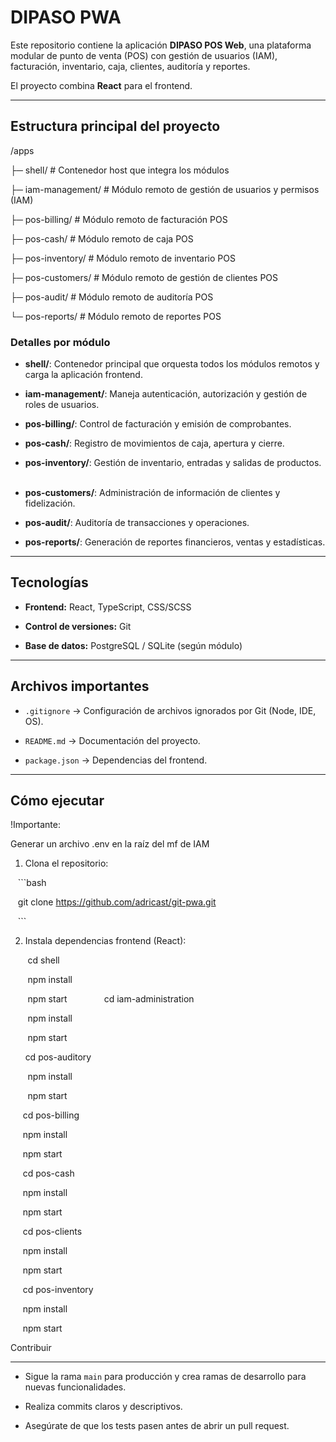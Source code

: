 # DIPASO PWA



Este repositorio contiene la aplicación **DIPASO POS Web**, una plataforma modular de punto de venta (POS) con gestión de usuarios (IAM), facturación, inventario, caja, clientes, auditoría y reportes.  

El proyecto combina **React** para el frontend.



---



## Estructura principal del proyecto



/apps  

├─ shell/ # Contenedor host que integra los módulos  

├─ iam-management/ # Módulo remoto de gestión de usuarios y permisos (IAM)  

├─ pos-billing/ # Módulo remoto de facturación POS  

├─ pos-cash/ # Módulo remoto de caja POS  

├─ pos-inventory/ # Módulo remoto de inventario POS  

├─ pos-customers/ # Módulo remoto de gestión de clientes POS  

├─ pos-audit/ # Módulo remoto de auditoría POS  

└─ pos-reports/ # Módulo remoto de reportes POS



### Detalles por módulo



- **shell/**: Contenedor principal que orquesta todos los módulos remotos y carga la aplicación frontend.  

- **iam-management/**: Maneja autenticación, autorización y gestión de roles de usuarios.  

- **pos-billing/**: Control de facturación y emisión de comprobantes.  

- **pos-cash/**: Registro de movimientos de caja, apertura y cierre.  

- **pos-inventory/**: Gestión de inventario, entradas y salidas de productos.  

- **pos-customers/**: Administración de información de clientes y fidelización.  

- **pos-audit/**: Auditoría de transacciones y operaciones.  

- **pos-reports/**: Generación de reportes financieros, ventas y estadísticas.
  
  

---



## Tecnologías



- **Frontend:** React, TypeScript, CSS/SCSS  

- **Control de versiones:** Git  

- **Base de datos:** PostgreSQL / SQLite (según módulo)  
  
  

---



## Archivos importantes



- `.gitignore` → Configuración de archivos ignorados por Git (Node, IDE, OS).  

- `README.md` → Documentación del proyecto.  

- `package.json` → Dependencias del frontend.  
  
  

---



## Cómo ejecutar


!Importante:

Generar un archivo .env en la raíz del mf de IAM


1. Clona el repositorio:  

   ```bash

   git clone https://github.com/adricast/git-pwa.git

   ```



2. Instala dependencias frontend (React):
   

       cd shell

       npm install

       npm start
       
       cd iam-administration

       npm install

       npm start



      cd pos-auditory

       npm install

       npm start



     cd pos-billing

     npm install

     npm start



     cd pos-cash

     npm install

     npm start



     cd pos-clients

     npm install

     npm start



     cd pos-inventory

     npm install

     npm start



Contribuir

----------



* Sigue la rama `main` para producción y crea ramas de desarrollo para nuevas funcionalidades.
  
  

* Realiza commits claros y descriptivos.
  
  

* Asegúrate de que los tests pasen antes de abrir un pull request.

